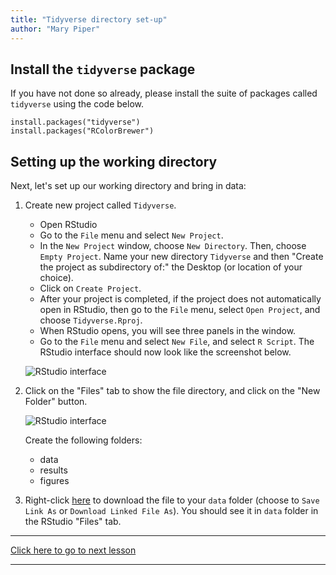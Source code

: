 ```yaml
---
title: "Tidyverse directory set-up"
author: "Mary Piper"
---
```


## Install the `tidyverse` package

If you have not done so already, please install the suite of packages called `tidyverse` using the code below.

	install.packages("tidyverse")
	install.packages("RColorBrewer")

## Setting up the working directory

Next, let's set up our working directory and bring in data:

1. Create new project called `Tidyverse`.
	
	- Open RStudio
	- Go to the `File` menu and select `New Project`.
	- In the `New Project` window, choose `New Directory`. Then, choose `Empty Project`. Name your new directory `Tidyverse` and then "Create the project as subdirectory of:" the Desktop (or location of your choice).
	- Click on `Create Project`.
	- After your project is completed, if the project does not automatically open in RStudio, then go to the `File` menu, select `Open Project`, and choose `Tidyverse.Rproj`.
	- When RStudio opens, you will see three panels in the window.
	- Go to the `File` menu and select `New File`, and select `R Script`. The RStudio interface should now look like the screenshot below.

	![RStudio interface](../img/generic_rstudio_interface.png)

2. Click on the "Files" tab to show the file directory, and click on the "New Folder" button.

	![RStudio interface](../img/generic_wd_setup.png)

	Create the following folders:
	
	- data
	- results
	- figures
	
3. Right-click [here](https://github.com/hbctraining/Training-modules/blob/master/Tidyverse_ggplot2/data/gprofiler_results_Mov10oe.csv?raw=true) to download the file to your `data` folder (choose to `Save Link As` or `Download Linked File As`). You should see it in `data` folder in the RStudio "Files" tab.

***

[Click here to go to next lesson](https://hbctraining.github.io/Intro-to-R-flipped/lessons/15_tidyverse.html)

***
